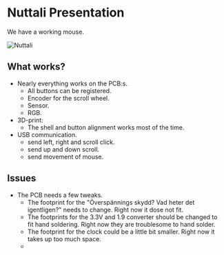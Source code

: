 # Nuttali Presentation

We have a working mouse.

![Nuttali](Pictures/Finnised_mouse.jpg "Nuttali")

## What works?  

- Nearly everything works on the PCB:s.
  - All buttons can be registered.
  - Encoder for the scroll wheel.
  - Sensor.
  - RGB.
- 3D-print:
  - The shell and button alignment works most of the time.
- USB communication.
  - send left, right and scroll click.
  - send up and down scroll.
  - send movement of mouse.

## Issues

- The PCB needs a few tweaks.
  - The footprint for the "Överspännings skydd? Vad heter det igentligen?" needs to change. Right now it dose not fit.
  - The footprints for the 3.3V and 1.9 converter should be changed to fit hand soldering. Right now they are troublesome to hand solder.
  - The footprint for the clock could be a little bit smaller. Right now it takes up too much space.
  - 
